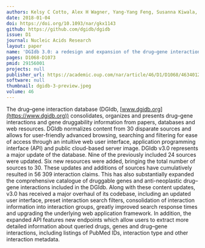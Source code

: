 ```yaml
---
authors: Kelsy C Cotto, Alex H Wagner, Yang-Yang Feng, Susanna Kiwala, Adam C Coffman, Gregory Spies, Alex Wollam, Nicholas C Spies, Obi L Griffith, Malachi Griffith
date: 2018-01-04
doi: https://doi.org/10.1093/nar/gkx1143
github: https://github.com/dgidb/dgidb
issue: D1
journal: Nucleic Acids Research
layout: paper
name: 'DGIdb 3.0: a redesign and expansion of the drug–gene interaction database'
pages: D1068-D1073
pmid: 29156001
projects: null
publisher_url: https://academic.oup.com/nar/article/46/D1/D1068/4634012
software: null
thumbnail: dgidb-3-preview.jpeg
volume: 46
---
```

The drug–gene interaction database (DGIdb, [www.dgidb.org](https://www.dgidb.org)) consolidates, organizes and presents drug–gene interactions and gene druggability information from papers, databases and web resources. DGIdb normalizes content from 30 disparate sources and allows for user-friendly advanced browsing, searching and filtering for ease of access through an intuitive web user interface, application programming interface (API) and public cloud-based server image. DGIdb v3.0 represents a major update of the database. Nine of the previously included 24 sources were updated. Six new resources were added, bringing the total number of sources to 30. These updates and additions of sources have cumulatively resulted in 56 309 interaction claims. This has also substantially expanded the comprehensive catalogue of druggable genes and anti-neoplastic drug–gene interactions included in the DGIdb. Along with these content updates, v3.0 has received a major overhaul of its codebase, including an updated user interface, preset interaction search filters, consolidation of interaction information into interaction groups, greatly improved search response times and upgrading the underlying web application framework. In addition, the expanded API features new endpoints which allow users to extract more detailed information about queried drugs, genes and drug–gene interactions, including listings of PubMed IDs, interaction type and other interaction metadata.

